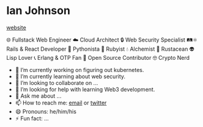 # Ian Johnson

[website](https://tacoda.dev)

🌐 Fullstack Web Engineer
☁️ Cloud Architect
🔒 Web Security Specialist
🛤⚛️ Rails & React Developer
🐍 Pythonista
💎 Rubyist
💧 Alchemist
🦀 Rustacean
👽 Lisp Lover
📞 Erlang & OTP Fan
📖 Open Source Contributor
🤓 Crypto Nerd


- 🔭 I’m currently working on figuring out kubernetes.
- 🌱 I’m currently learning about web security.
- 👯 I’m looking to collaborate on ...
- 🤔 I’m looking for help with learning Web3 development.
- 💬 Ask me about ...
- 📫 How to reach me: [email](mailto:tacoda@hey.com) or [twitter](https://twitter.com/tacoda_dev)
- 😄 Pronouns: he/him/his
- ⚡ Fun fact: ...

<!--
**tacoda/tacoda** is a ✨ _special_ ✨ repository because its `README.md` (this file) appears on your GitHub profile.

Here are some ideas to get you started:

-->
